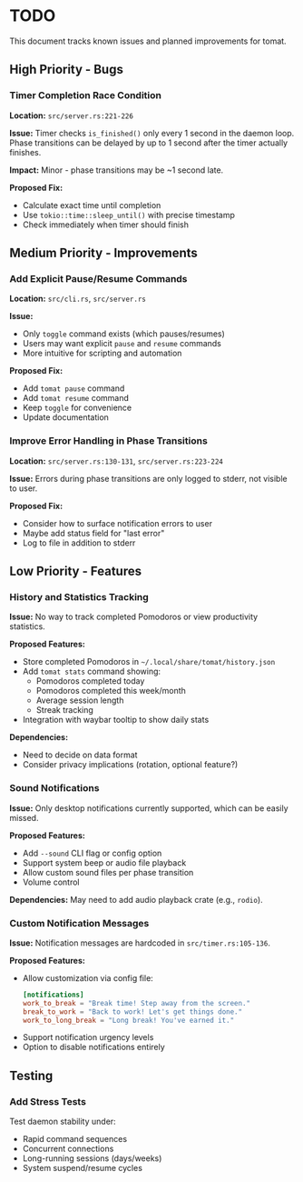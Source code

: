 # TODO

This document tracks known issues and planned improvements for tomat.

## High Priority - Bugs

### Timer Completion Race Condition

**Location:** `src/server.rs:221-226`

**Issue:** Timer checks `is_finished()` only every 1 second in the daemon loop. Phase transitions can be delayed by up to 1 second after the timer actually finishes.

**Impact:** Minor - phase transitions may be ~1 second late.

**Proposed Fix:**

- Calculate exact time until completion
- Use `tokio::time::sleep_until()` with precise timestamp
- Check immediately when timer should finish

## Medium Priority - Improvements

### Add Explicit Pause/Resume Commands

**Location:** `src/cli.rs`, `src/server.rs`

**Issue:**

- Only `toggle` command exists (which pauses/resumes)
- Users may want explicit `pause` and `resume` commands
- More intuitive for scripting and automation

**Proposed Fix:**

- Add `tomat pause` command
- Add `tomat resume` command
- Keep `toggle` for convenience
- Update documentation

### Improve Error Handling in Phase Transitions

**Location:** `src/server.rs:130-131`, `src/server.rs:223-224`

**Issue:** Errors during phase transitions are only logged to stderr, not visible to user.

**Proposed Fix:**

- Consider how to surface notification errors to user
- Maybe add status field for "last error"
- Log to file in addition to stderr

## Low Priority - Features

### History and Statistics Tracking

**Issue:** No way to track completed Pomodoros or view productivity statistics.

**Proposed Features:**

- Store completed Pomodoros in `~/.local/share/tomat/history.json`
- Add `tomat stats` command showing:
  - Pomodoros completed today
  - Pomodoros completed this week/month
  - Average session length
  - Streak tracking
- Integration with waybar tooltip to show daily stats

**Dependencies:**

- Need to decide on data format
- Consider privacy implications (rotation, optional feature?)

### Sound Notifications

**Issue:** Only desktop notifications currently supported, which can be easily missed.

**Proposed Features:**

- Add `--sound` CLI flag or config option
- Support system beep or audio file playback
- Allow custom sound files per phase transition
- Volume control

**Dependencies:** May need to add audio playback crate (e.g., `rodio`).

### Custom Notification Messages

**Issue:** Notification messages are hardcoded in `src/timer.rs:105-136`.

**Proposed Features:**

- Allow customization via config file:
  ```toml
  [notifications]
  work_to_break = "Break time! Step away from the screen."
  break_to_work = "Back to work! Let's get things done."
  work_to_long_break = "Long break! You've earned it."
  ```
- Support notification urgency levels
- Option to disable notifications entirely

## Testing

### Add Stress Tests

Test daemon stability under:

- Rapid command sequences
- Concurrent connections
- Long-running sessions (days/weeks)
- System suspend/resume cycles
